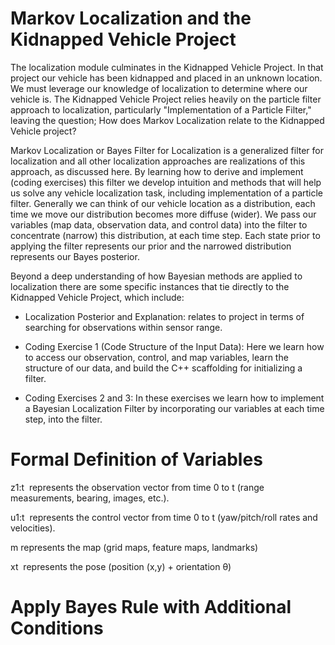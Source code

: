 
# Markov Localization and the Kidnapped Vehicle Project

The localization module culminates in the Kidnapped Vehicle
Project. In that project our vehicle has been kidnapped and placed in
an unknown location. We must leverage our knowledge of localization to
determine where our vehicle is. The Kidnapped Vehicle Project relies
heavily on the particle filter approach to localization, particularly
"Implementation of a Particle Filter," leaving the question; How does
Markov Localization relate to the Kidnapped Vehicle project?

Markov Localization or Bayes Filter for Localization is a generalized
filter for localization and all other localization approaches are
realizations of this approach, as discussed here. By learning how to
derive and implement (coding exercises) this filter we develop
intuition and methods that will help us solve any vehicle localization
task, including implementation of a particle filter. Generally we can
think of our vehicle location as a distribution, each time we move our
distribution becomes more diffuse (wider). We pass our variables (map
data, observation data, and control data) into the filter to
concentrate (narrow) this distribution, at each time step. Each state
prior to applying the filter represents our prior and the narrowed
distribution represents our Bayes posterior.

Beyond a deep understanding of how Bayesian methods are applied to
localization there are some specific instances that tie directly to
the Kidnapped Vehicle Project, which include:

- Localization Posterior and Explanation: relates to project in terms
  of searching for observations within sensor range.

- Coding Exercise 1 (Code Structure of the Input Data): Here we learn
  how to access our observation, control, and map variables, learn the
  structure of our data, and build the C++ scaffolding for
  initializing a filter.

- Coding Exercises 2 and 3: In these exercises we learn how to
  implement a Bayesian Localization Filter by incorporating our
  variables at each time step, into the filter.


# Formal Definition of Variables

z1:t
​​  represents the observation vector from time 0 to t (range measurements, bearing, images, etc.).

u1:t
​​  represents the control vector from time 0 to t (yaw/pitch/roll rates and velocities).

m represents the map (grid maps, feature maps, landmarks)

xt
​​  represents the pose (position (x,y) + orientation θ)


# Apply Bayes Rule with Additional Conditions


